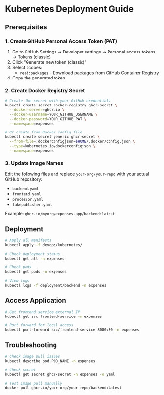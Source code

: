 # Kubernetes Deployment Guide

## Prerequisites

### 1. Create GitHub Personal Access Token (PAT)

1. Go to GitHub Settings → Developer settings → Personal access tokens → Tokens (classic)
2. Click "Generate new token (classic)"
3. Select scopes:
   - `read:packages` - Download packages from GitHub Container Registry
4. Copy the generated token

### 2. Create Docker Registry Secret

```bash
# Create the secret with your GitHub credentials
kubectl create secret docker-registry ghcr-secret \
  --docker-server=ghcr.io \
  --docker-username=YOUR_GITHUB_USERNAME \
  --docker-password=YOUR_GITHUB_PAT \
  --namespace=expenses

# Or create from Docker config file
kubectl create secret generic ghcr-secret \
  --from-file=.dockerconfigjson=$HOME/.docker/config.json \
  --type=kubernetes.io/dockerconfigjson \
  --namespace=expenses
```

### 3. Update Image Names

Edit the following files and replace `your-org/your-repo` with your actual GitHub repository:

- `backend.yaml`
- `frontend.yaml` 
- `processor.yaml`
- `lakepublisher.yaml`

Example: `ghcr.io/myorg/expenses-app/backend:latest`

## Deployment

```bash
# Apply all manifests
kubectl apply -f devops/kubernetes/

# Check deployment status
kubectl get all -n expenses

# Check pods
kubectl get pods -n expenses

# View logs
kubectl logs -f deployment/backend -n expenses
```

## Access Application

```bash
# Get frontend service external IP
kubectl get svc frontend-service -n expenses

# Port forward for local access
kubectl port-forward svc/frontend-service 8080:80 -n expenses
```

## Troubleshooting

```bash
# Check image pull issues
kubectl describe pod POD_NAME -n expenses

# Check secret
kubectl get secret ghcr-secret -n expenses -o yaml

# Test image pull manually
docker pull ghcr.io/your-org/your-repo/backend:latest
```